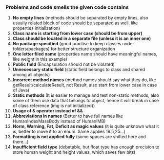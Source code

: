 ### Problems and code smells the given code contains

1. **No empty lines** (methods should be separated by empty lines, also usually related block of code should be
   separated as well, like properties initialization)
2. **Class name is starting from lower case (should be from upper)**
3. **Class should be located in a separate file (unless it is an inner one)**
4. **No package specified** (good practise to keep classes under folders/packages) for better structure organization
5. **One letter filed name** (properties name should have meaningful names, like weight in this example)
6. **Public field** (Encapsulation should not be violated)
7. **Unnecessary static field** (static field belongs to class and shared among all objects)
8. **Incorrect method names** (method names should say what they do, like getResult/calculateResult, not Result, also
   start from lower case in case of Java)
9. **Static methods** (It is easier to manage and test non-static methods, also some of them use data that belongs to
   object, hence it will break in case of class reference (img is not initialized))
10. **Usage of & operator instead of &&**
11. **Abbreviations in names** (Better to have full names like HumanIndexMassBody instead of HumanIMB)
12. **Norm, Warning, Fat, Deficit as magic values** (it is quite unknown what it is, better to move it to an enum. Same
    applies 18.5,25...)
13. **Formatting is not applied fully** (some spaces are shifted here and there...)
14. **Insufficient field type** (debatable, but float type has enough precision to store human weight and height values,
    which saves few bits)